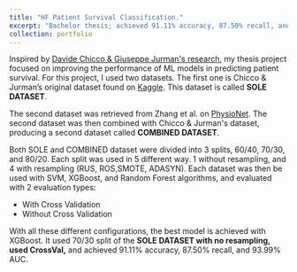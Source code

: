 ```yaml
---
title: "HF Patient Survival Classification."
excerpt: "Bachelor thesis; achieved 91.11% accuracy, 87.50% recall, and 93.99% AUC<br/><img src='/images/portfolio1.png'>"
collection: portfolio
---
```


Inspired by [Davide Chicco & Giuseppe Jurman's research](https://bmcmedinformdecismak.biomedcentral.com/articles/10.1186/s12911-020-1023-5), my thesis project focused on improving the performance of ML models in predicting patient survival. For this project, I used two datasets. The first one is Chicco & Jurman’s original dataset found on [Kaggle](https://www.kaggle.com/datasets/andrewmvd/heart-failure-clinical-data). This dataset is called **SOLE DATASET**.

The second dataset was retrieved from Zhang et al. on [PhysioNet](https://physionet.org/content/heart-failure-zigong/1.3/). The second dataset was then combined with Chicco & Jurman's dataset, producing a second dataset called **COMBINED DATASET**.

Both SOLE and COMBINED dataset were divided into 3 splits, 60/40, 70/30, and 80/20. Each split was used in 5 different way. 1 without resampling, and 4 with resampling (RUS, ROS,SMOTE, ADASYN). Each dataset was then be used with SVM, XGBoost, and Random Forest algorithms, and evaluated with 2 evaluation types:
* With Cross Validation
* Without Cross Validation


With all these different configurations, the best model is achieved with XGBoost. It used 70/30 split of the **SOLE DATASET with no resampling, used CrossVal,** and achieved 91.11% accuracy, 87.50% recall, and 93.99% AUC.